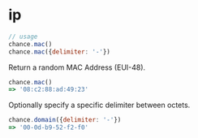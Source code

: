 # ip

```js
// usage
chance.mac()
chance.mac({delimiter: '-'})
```

Return a random MAC Address (EUI-48).

```js
chance.mac()
=> '08:c2:88:ad:49:23'
```

Optionally specify a specific delimiter between octets.

```js
chance.domain({delimiter: '-'})
=> '00-0d-b9-52-f2-f0'
```

